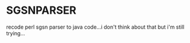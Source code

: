 SGSNPARSER
==========

recode perl sgsn parser to java code...i don't think about that but i'm still trying...